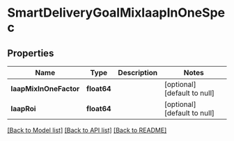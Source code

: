 # SmartDeliveryGoalMixIaapInOneSpec

## Properties
Name | Type | Description | Notes
------------ | ------------- | ------------- | -------------
**IaapMixInOneFactor** | **float64** |  | [optional] [default to null]
**IaapRoi** | **float64** |  | [optional] [default to null]

[[Back to Model list]](../README.md#documentation-for-models) [[Back to API list]](../README.md#documentation-for-api-endpoints) [[Back to README]](../README.md)


